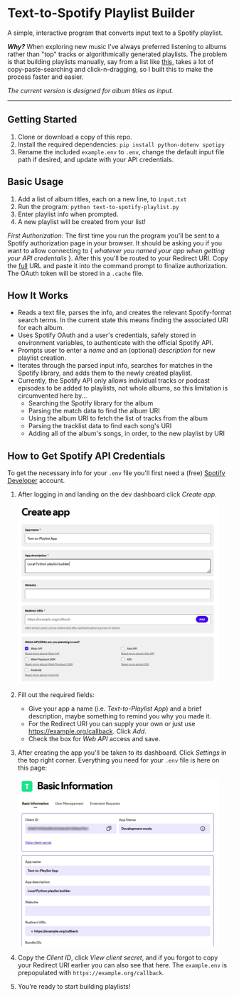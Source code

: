 # Text-to-Spotify Playlist Builder

A simple, interactive program that converts input text to a Spotify playlist.

_**Why?**_ When exploring new music I've always preferred listening to albums rather than "top" tracks or algorithmically generated playlists. The problem is that building playlists manually, say from a list like [this](https://rateyourmusic.com/list/funks/the_wires_100_most_important_records_ever_made/), takes a lot of copy-paste-searching and click-n-dragging, so I built this to make the process faster and easier.

_The current version is designed for album titles as input._

---

## Getting Started

1. Clone or download a copy of this repo.
2. Install the required dependencies: `pip install python-dotenv spotipy`
3. Rename the included `example.env` to `.env`, change the default input file path if desired, and update with your API credentials.

## Basic Usage

1. Add a list of album titles, each on a new line, to `input.txt`
2. Run the program: `python text-to-spotify-playlist.py`
3. Enter playlist info when prompted.
4. A new playlist will be created from your list!

_First Authorization:_ The first time you run the program you'll be sent to a Spotify authorization page in your browser. It should be asking you if you want to allow connecting to { _whatever you named your app when getting your API credentails_ }. After this you'll be routed to your Redirect URI. Copy the <u>full</u> URL and paste it into the command prompt to finalize authorization. The OAuth token will be stored in a `.cache` file.

## How It Works

- Reads a text file, parses the info, and creates the relevant Spotify-format search terms. In the current state this means finding the associated URI for each album.
- Uses Spotify OAuth and a user's credentials, safely stored in environment variables, to authenticate with the official Spotify API.
- Prompts user to enter a _name_ and an (optional) _description_ for new playlist creation.
- Iterates through the parsed input info, searches for matches in the Spotify library, and adds them to the newly created playlist.
- Currently, the Spotify API only allows individual tracks or podcast episodes to be added to playlists, not whole albums, so this limitation is circumvented here by...
  - Searching the Spotify library for the album
  - Parsing the match data to find the album URI
  - Using the album URI to fetch the list of tracks from the album
  - Parsing the tracklist data to find each song's URI
  - Adding all of the album's songs, in order, to the new playlist by URI

## How to Get Spotify API Credentials

To get the necessary info for your `.env` file you'll first need a (free) [Spotify Developer](https://developer.spotify.com/) account.

1. After logging in and landing on the dev dashboard click _Create app_.
   
   <img src="imgs/createapp.JPG" width="450" alt="Screenshot of the Create app screen from the Spotify Developer website">

3. Fill out the required fields:
   - Give your app a name (i.e. _Text-to-Playlist App_) and a brief description, maybe something to remind you why you made it.
   - For the Redirect URI you can supply your own or just use https://example.org/callback. Click _Add_.
   - Check the box for _Web API_ access and save.
4. After creating the app you'll be taken to its dashboard. Click _Settings_ in the top right corner. Everything you need for your `.env` file is here on this page:

   <img src="imgs/appsettings.JPG" width="450" alt="Screenshot of the app settings screen from the Spotify Developer website">
   
6. Copy the _Client ID_, click _View client secret_, and if you forgot to copy your Redirect URI earlier you can also see that here. The `example.env` is prepopulated with `https://example.org/callback`.
7. You're ready to start building playlists!
